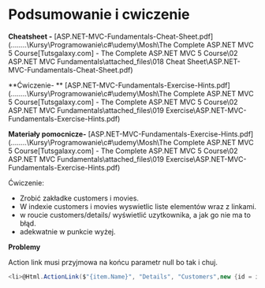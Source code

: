 # Podsumowanie i cwiczenie



**Cheatsheet -**  [ASP.NET-MVC-Fundamentals-Cheat-Sheet.pdf](..\..\..\..\Kursy\Programowanie\c#\udemy\Mosh\The Complete ASP.NET MVC 5 Course\[Tutsgalaxy.com] - The Complete ASP.NET MVC 5 Course\02 ASP.NET MVC Fundamentals\attached_files\018 Cheat Sheet\ASP.NET-MVC-Fundamentals-Cheat-Sheet.pdf) 

**Ćwiczenie- ** [ASP.NET-MVC-Fundamentals-Exercise-Hints.pdf](..\..\..\..\Kursy\Programowanie\c#\udemy\Mosh\The Complete ASP.NET MVC 5 Course\[Tutsgalaxy.com] - The Complete ASP.NET MVC 5 Course\02 ASP.NET MVC Fundamentals\attached_files\019 Exercise\ASP.NET-MVC-Fundamentals-Exercise-Hints.pdf) 

**Materiały pomocnicze-**  [ASP.NET-MVC-Fundamentals-Exercise-Hints.pdf](..\..\..\..\Kursy\Programowanie\c#\udemy\Mosh\The Complete ASP.NET MVC 5 Course\[Tutsgalaxy.com] - The Complete ASP.NET MVC 5 Course\02 ASP.NET MVC Fundamentals\attached_files\019 Exercise\ASP.NET-MVC-Fundamentals-Exercise-Hints.pdf) 

Ćwiczenie:

- Zrobić zakładke customers i movies.
- W indexie customers i movies wyswietlic liste elementów wraz z linkami.
- w roucie customers/details/<id> wyświetlić uzytkownika, a jak go nie ma to błąd. 
- adekwatnie w punkcie wyżej.

**Problemy**

Action link musi przyjmowa na końcu parametr null bo tak i chuj.

```csharp
<li>@Html.ActionLink($"{item.Name}", "Details", "Customers",new {id = item.Id},null)</li>
```

